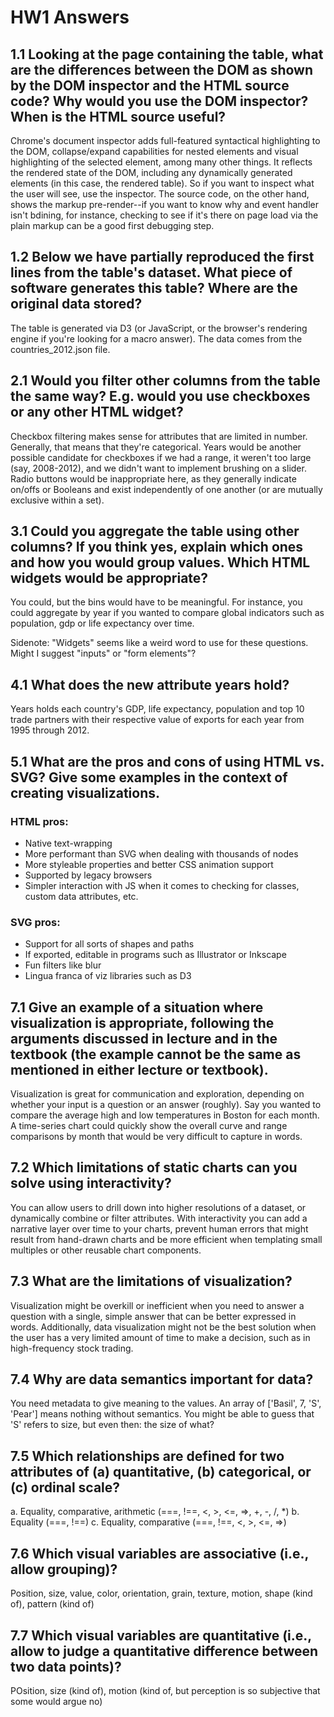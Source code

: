 # HW1 Answers

## 1.1 Looking at the page containing the table, what are the differences between the DOM as shown by the DOM inspector and the HTML source code? Why would you use the DOM inspector? When is the HTML source useful?
Chrome's document inspector adds full-featured syntactical highlighting to the DOM, collapse/expand capabilities for nested elements and visual highlighting of the selected element, among many other things. It reflects the rendered state of the DOM, including any dynamically generated elements (in this case, the rendered table). So if you want to inspect what the user will see, use the inspector. The source code, on the other hand, shows the markup pre-render--if you want to know why and event handler isn't bdining, for instance, checking to see if it's there on page load via the plain markup can be a good first debugging step.

## 1.2 Below we have partially reproduced the first lines from the table's dataset. What piece of software generates this table? Where are the original data stored?
The table is generated via D3 (or JavaScript, or the browser's rendering engine if you're looking for a macro answer). The data comes from the countries_2012.json file.

## 2.1 Would you filter other columns from the table the same way? E.g. would you use checkboxes or any other HTML widget?
Checkbox filtering makes sense for attributes that are limited in number. Generally, that means that they're categorical. Years would be another possible candidate for checkboxes if we had a range, it weren't too large (say, 2008-2012), and we didn't want to implement brushing on a slider. Radio buttons would be inappropriate here, as they generally indicate on/offs or Booleans and exist independently of one another (or are mutually exclusive within a set).

## 3.1 Could you aggregate the table using other columns? If you think yes, explain which ones and how you would group values. Which HTML widgets would be appropriate?
You could, but the bins would have to be meaningful. For instance, you could aggregate by year if you wanted to compare global indicators such as population, gdp or life expectancy over time.

Sidenote: "Widgets" seems like a weird word to use for these questions. Might I suggest "inputs" or "form elements"?

## 4.1 What does the new attribute years hold?
Years holds each country's GDP, life expectancy, population and top 10 trade partners with their respective value of exports for each year from 1995 through 2012.

## 5.1 What are the pros and cons of using HTML vs. SVG? Give some examples in the context of creating visualizations.
### HTML pros:
- Native text-wrapping
- More performant than SVG when dealing with thousands of nodes
- More styleable properties and better CSS animation support
- Supported by legacy browsers
- Simpler interaction with JS when it comes to checking for classes, custom data attributes, etc.

### SVG pros:
- Support for all sorts of shapes and paths
- If exported, editable in programs such as Illustrator or Inkscape
- Fun filters like blur
- Lingua franca of viz libraries such as D3

## 7.1 Give an example of a situation where visualization is appropriate, following the arguments discussed in lecture and in the textbook (the example cannot be the same as mentioned in either lecture or textbook).
Visualization is great for communication and exploration, depending on whether your input is a question or an answer (roughly). Say you wanted to compare the average high and low temperatures in Boston for each month. A time-series chart could quickly show the overall curve and range comparisons by month that would be very difficult to capture in words.

## 7.2 Which limitations of static charts can you solve using interactivity?
You can allow users to drill down into higher resolutions of a dataset, or dynamically combine or filter attributes. With interactivity you can add a narrative layer over time to your charts, prevent human errors that might result from hand-drawn charts and be more efficient when templating small multiples or other reusable chart components.

## 7.3 What are the limitations of visualization?
Visualization might be overkill or inefficient when you need to answer a question with a single, simple answer that can be better expressed in words. Additionally, data visualization might not be the best solution when the user has a very limited amount of time to make a decision, such as in high-frequency stock trading.

## 7.4 Why are data semantics important for data?
You need metadata to give meaning to the values. An array of ['Basil', 7, 'S', 'Pear'] means nothing without semantics. You might be able to guess that 'S' refers to size, but even then: the size of what?

## 7.5 Which relationships are defined for two attributes of (a) quantitative, (b) categorical, or (c) ordinal scale?
a. Equality, comparative, arithmetic (===, !==, <, >, <=, =>, +, -, /, *)
b. Equality (===, !==)
c. Equality, comparative (===, !==, <, >, <=, =>)

## 7.6 Which visual variables are associative (i.e., allow grouping)?
Position, size, value, color, orientation, grain, texture, motion, shape (kind of), pattern (kind of)

## 7.7 Which visual variables are quantitative (i.e., allow to judge a quantitative difference between two data points)?
POsition, size (kind of), motion (kind of, but perception is so subjective that some would argue no)

